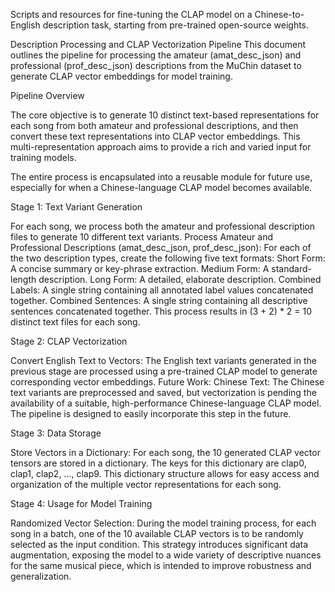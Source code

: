 Scripts and resources for fine-tuning the CLAP model on a Chinese-to-English description task, starting from pre-trained open-source weights.

 Description Processing and CLAP Vectorization Pipeline
This document outlines the pipeline for processing the amateur (amat_desc_json) and professional (prof_desc_json) descriptions from the MuChin dataset to generate CLAP vector embeddings for model training.

Pipeline Overview

The core objective is to generate 10 distinct text-based representations for each song from both amateur and professional descriptions, and then convert these text representations into CLAP vector embeddings. This multi-representation approach aims to provide a rich and varied input for training models.

The entire process is encapsulated into a reusable module for future use, especially for when a Chinese-language CLAP model becomes available.

Stage 1: Text Variant Generation

For each song, we process both the amateur and professional description files to generate 10 different text variants.
Process Amateur and Professional Descriptions (amat_desc_json, prof_desc_json):
For each of the two description types, create the following five text formats:
Short Form: A concise summary or key-phrase extraction.
Medium Form: A standard-length description.
Long Form: A detailed, elaborate description.
Combined Labels: A single string containing all annotated label values concatenated together.
Combined Sentences: A single string containing all descriptive sentences concatenated together.
This process results in (3 + 2) * 2 = 10 distinct text files for each song.

Stage 2: CLAP Vectorization

Convert English Text to Vectors:
The English text variants generated in the previous stage are processed using a pre-trained CLAP model to generate corresponding vector embeddings.
Future Work: Chinese Text:
The Chinese text variants are preprocessed and saved, but vectorization is pending the availability of a suitable, high-performance Chinese-language CLAP model. The pipeline is designed to easily incorporate this step in the future.

Stage 3: Data Storage

Store Vectors in a Dictionary:
For each song, the 10 generated CLAP vector tensors are stored in a dictionary.
The keys for this dictionary are clap0, clap1, clap2, ..., clap9.
This dictionary structure allows for easy access and organization of the multiple vector representations for each song.

Stage 4: Usage for Model Training

Randomized Vector Selection:
During the model training process, for each song in a batch, one of the 10 available CLAP vectors is to be randomly selected as the input condition.
This strategy introduces significant data augmentation, exposing the model to a wide variety of descriptive nuances for the same musical piece, which is intended to improve robustness and generalization.